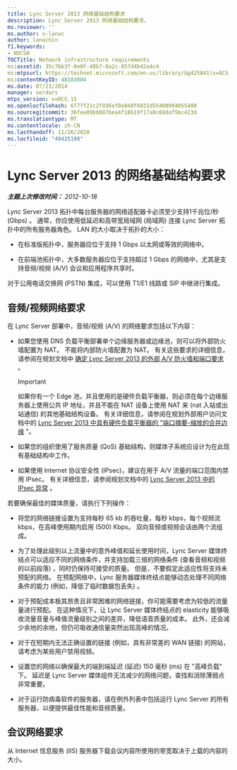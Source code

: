 ```yaml
---
title: Lync Server 2013 网络基础结构要求
description: Lync Server 2013 网络基础结构要求。
ms.reviewer: ''
ms.author: v-lanac
author: lanachin
f1.keywords:
- NOCSH
TOCTitle: Network infrastructure requirements
ms:assetid: 35c7bb3f-8e0f-48b7-8a2c-857d4b42a4c4
ms:mtpsurl: https://technet.microsoft.com/en-us/library/Gg425841(v=OCS.15)
ms:contentKeyID: 48183804
ms.date: 07/23/2014
manager: serdars
mtps_version: v=OCS.15
ms.openlocfilehash: 6f7ff21c2f936ef8e048f6831d55408994055400
ms.sourcegitcommit: 36fee89bb887bea4f18b19f17a8c69daf5bc423d
ms.translationtype: MT
ms.contentlocale: zh-CN
ms.lasthandoff: 11/26/2020
ms.locfileid: "49425190"
---
```

# <a name="network-infrastructure-requirements-for-lync-server-2013"></a>Lync Server 2013 的网络基础结构要求

<div data-xmlns="http://www.w3.org/1999/xhtml">

<div class="topic" data-xmlns="http://www.w3.org/1999/xhtml" data-msxsl="urn:schemas-microsoft-com:xslt" data-cs="https://msdn.microsoft.com/">

<div data-asp="https://msdn2.microsoft.com/asp">



</div>

<div id="mainSection">

<div id="mainBody">

<span> </span>

_**主题上次修改时间：** 2012-10-18_

Lync Server 2013 拓扑中每台服务器的网络适配器卡必须至少支持1千兆位/秒 (Gbps) 。 通常，你应使用低延迟和高带宽局域网 (局域网) 连接 Lync Server 拓扑中的所有服务器角色。 LAN 的大小取决于拓扑的大小：

  - 在标准版拓扑中，服务器应位于支持 1 Gbps 以太网或等效的网络中。

  - 在前端池拓扑中，大多数服务器应位于支持超过 1 Gbps 的网络中，尤其是支持音频/视频 (A/V) 会议和应用程序共享时。

对于公用电话交换网 (PSTN) 集成，可以使用 T1/E1 线路或 SIP 中继进行集成。

<div>

## <a name="audiovideo-network-requirements"></a>音频/视频网络要求

在 Lync Server 部署中，音频/视频 (A/V) 的网络要求包括以下内容：

  - 如果您使用 DNS 负载平衡部署单个边缘服务器或边缘池，则可以将外部防火墙配置为 NAT。 不能将内部防火墙配置为 NAT。 有关这些要求的详细信息，请参阅在规划文档中 [确定 Lync Server 2013 的外部 A/V 防火墙和端口要求](lync-server-2013-determine-external-a-v-firewall-and-port-requirements.md) 。
    
    <div>
    

    > [!IMPORTANT]  
    > 如果你有一个 Edge 池，并且使用的是硬件负载平衡器，则必须在每个边缘服务器上使用公共 IP 地址，并且不能在 NAT 设备上使用 NAT 来 (nat 入站或出站通信) 的其他基础结构设备。 有关详细信息，请参阅在规划外部用户访问文档中的 <A href="lync-server-2013-port-summary-scaled-consolidated-edge-with-hardware-load-balancers.md">Lync Server 2013 中具有硬件负载平衡器的 "端口摘要-缩放的合并边缘</A> "。

    
    </div>

  - 如果您的组织使用了服务质量 (QoS) 基础结构，则媒体子系统应设计为在此现有基础结构中工作。

  - 如果使用 Internet 协议安全性 (IPsec)，建议在用于 A/V 流量的端口范围内禁用 IPsec。 有关详细信息，请参阅规划文档中的 [Lync Server 2013 中的 IPsec 异常](lync-server-2013-ipsec-exceptions.md) 。

若要确保最佳的媒体质量，请执行下列操作：

  - 将您的网络链接设置为支持每秒 65 kb 的吞吐量，每秒 kbps，每个视频流 kbps，在高峰使用期内启用 (500) Kbps。 双向音频或视频会话由两个流组成。

  - 为了处理此级别以上流量中的意外峰值和延长使用时间，Lync Server 媒体终结点可以适应不同的网络条件，并支持加载三倍的网络条件 (查看音频和视频的以前段落) ，同时仍保持可接受的质量。 但是，不要假定此适应性将支持未预配的网络。 在预配网络中，Lync 服务器媒体终结点能够动态处理不同网络条件的能力 (例如，降低了临时数据包丢失) 。

  - 对于预配成本极其昂贵且非常困难的网络链接，你可能需要考虑为较低的流量量进行预配。 在这种情况下，让 Lync Server 媒体终结点的 elasticity 能够吸收流量音量与峰值流量级别之间的差异，降低语音质量的成本。 此外，还会减少余地的余地，但仍可吸收通信量突然出现高峰的情况。

  - 对于在短期内无法正确设置的链接 (例如，具有非常差的 WAN 链接) 的网站，请考虑为某些用户禁用视频。

  - 设置您的网络以确保最大的端到端延迟 (延迟) 150 毫秒 (ms) 在 "高峰负载" 下。 延迟是 Lync Server 媒体组件无法减少的网络问题，查找和消除薄弱点非常重要。

  - 对于运行防病毒软件的服务器，请在例外列表中包括运行 Lync Server 的所有服务器，以便提供最佳性能和音频质量。

</div>

<div>

## <a name="conferencing-network-requirements"></a>会议网络要求

从 Internet 信息服务 (IIS) 服务器下载会议内容所使用的带宽取决于上载的内容的大小。

</div>

</div>

<span> </span>

</div>

</div>

</div>

